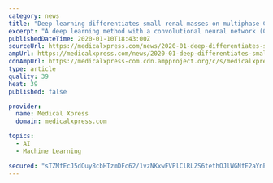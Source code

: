 ```yaml
---
category: news
title: "Deep learning differentiates small renal masses on multiphase CT"
excerpt: "A deep learning method with a convolutional neural network (CNN) can support the evaluation of small solid renal masses in dynamic CT images with acceptable diagnostic performance, according to an article published ahead-of-print in the March issue of the American Journal of Roentgenology (AJR). Between 2012 and 2016, researchers at Japan's ..."
publishedDateTime: 2020-01-10T18:43:00Z
sourceUrl: https://medicalxpress.com/news/2020-01-deep-differentiates-small-renal-masses.html
ampUrl: https://medicalxpress.com/news/2020-01-deep-differentiates-small-renal-masses.amp
cdnAmpUrl: https://medicalxpress-com.cdn.ampproject.org/c/s/medicalxpress.com/news/2020-01-deep-differentiates-small-renal-masses.amp
type: article
quality: 39
heat: 39
published: false

provider:
  name: Medical Xpress
  domain: medicalxpress.com

topics:
  - AI
  - Machine Learning

secured: "sTZMfEcJ5dOuy8cbHTzmDFc62/1vzNKxwFVPlClRLZS6tethOJlWGNfE2aYnEH1XARaoUr2oaVV952jvLbI8fsOKNXm9HXws+7sI8Yk1CeO+BLb1FjAnjOtd5o8wn5KK9hwHx/qlu4Miyhxay++6I2z2cCliPVoOgIPnAS+DiOlKf4FCFZnfe0VYJGCpBP1qn/I4wpfN4dpxZXf5LaBZVVrOo+1Klqs3L+G4xUGXT0N+BIU+AQ7MHIl+wjaw5shLV55U7OCCse1lFxGl8mx6vQ==;TgjleRGmLY3b7egnm045lg=="
---
```


